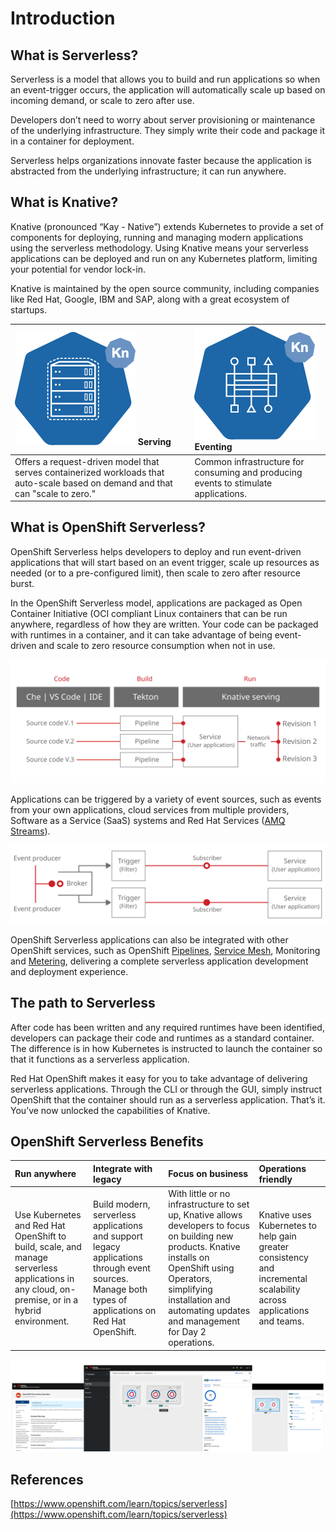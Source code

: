 # Introduction

## What is Serverless?

Serverless is a model that allows you to build and run applications so when an event-trigger occurs, the application will automatically scale up based on incoming demand, or scale to zero after use.

Developers don’t need to worry about server provisioning or maintenance of the underlying infrastructure. They simply write their code and package it in a container for deployment.

Serverless helps organizations innovate faster because the application is abstracted from the underlying infrastructure; it can run anywhere.

## What is Knative?

Knative \(pronounced “Kay - Native”\) extends Kubernetes to provide a set of components for deploying, running and managing modern applications using the serverless methodology.  Using Knative means your serverless applications can be deployed and run on any Kubernetes platform, limiting your potential for vendor lock-in.

Knative is maintained by the open source community, including companies like Red Hat, Google, IBM and SAP, along with a great ecosystem of startups.

| ![](.gitbook/assets/image%20%282%29.png) Serving | ![](.gitbook/assets/image%20%281%29.png) Eventing |
| :--- | :--- |
| Offers a request-driven model that serves containerized workloads that auto-scale based on demand and that can "scale to zero." | Common infrastructure for consuming and producing events to stimulate applications. |

## What is OpenShift Serverless?

OpenShift Serverless helps developers to deploy and run event-driven applications that will start based on an event trigger, scale up resources as needed \(or to a pre-configured limit\), then scale to zero after resource burst.

In the OpenShift Serverless model, applications are packaged as Open Container Initiative \(OCI compliant Linux containers that can be run anywhere, regardless of how they are written. Your code can be packaged with runtimes in a container, and it can take advantage of being event-driven and scale to zero resource consumption when not in use.

![](.gitbook/assets/knative-serving-diagram.svg)

Applications can be triggered by a variety of event sources, such as events from your own applications, cloud services from multiple providers, Software as a Service \(SaaS\) systems and Red Hat Services \([AMQ Streams](https://www.redhat.com/en/technologies/jboss-middleware/amq)\).

![](.gitbook/assets/knative-eventing-diagram.svg)

OpenShift Serverless applications can also be integrated with other OpenShift services, such as OpenShift [Pipelines](https://www.openshift.com/learn/topics/pipelines?hsLang=en-us), [Service Mesh](https://www.openshift.com/learn/topics/service-mesh?hsLang=en-us), Monitoring and [Metering](https://github.com/operator-framework/operator-metering), delivering a complete serverless application development and deployment experience.

## The path to Serverless

After code has been written and any required runtimes have been identified, developers can package their code and runtimes as a standard container. The difference is in how Kubernetes is instructed to launch the container so that it functions as a serverless application.

Red Hat OpenShift makes it easy for you to take advantage of delivering serverless applications. Through the CLI or through the GUI, simply instruct OpenShift that the container should run as a serverless application. That’s it. You’ve now unlocked the capabilities of Knative.

## OpenShift Serverless Benefits

| Run anywhere | Integrate with legacy | Focus on business | Operations friendly |
| :--- | :--- | :--- | :--- |
| Use Kubernetes and Red Hat OpenShift to build, scale, and manage serverless applications in any cloud, on-premise, or in a hybrid environment. | Build modern, serverless applications and support legacy applications through event sources. Manage both types of applications on Red Hat OpenShift. | With little or no infrastructure to set up, Knative allows developers to focus on building new products. Knative installs on OpenShift using Operators, simplifying installation and automating updates and management for Day 2 operations. | Knative uses Kubernetes to help gain greater consistency and incremental scalability across applications and teams. |

![](.gitbook/assets/openshift-serverless-screenshots.webp)

## References

[https://www.openshift.com/learn/topics/serverless](https://www.openshift.com/learn/topics/serverless)


